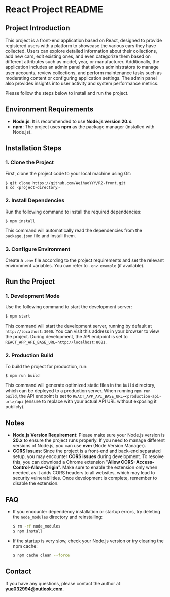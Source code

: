 # React Project README

## Project Introduction
This project is a front-end application based on React, designed to provide registered users with a platform to showcase the various cars they have collected. Users can explore detailed information about their collections, add new cars, edit existing ones, and even categorize them based on different attributes such as model, year, or manufacturer. Additionally, the application includes an admin panel that allows administrators to manage user accounts, review collections, and perform maintenance tasks such as moderating content or configuring application settings. The admin panel also provides insights into user activity and system performance metrics.

Please follow the steps below to install and run the project.

## Environment Requirements
- **Node.js**: It is recommended to use **Node.js version 20.x**.
- **npm**: The project uses **npm** as the package manager (installed with Node.js).

## Installation Steps

### 1. Clone the Project
First, clone the project code to your local machine using Git:

```sh
$ git clone https://github.com/WeihaoYYY/R2-front.git
$ cd <project-directory>
```

### 2. Install Dependencies
Run the following command to install the required dependencies:

```sh
$ npm install
```
This command will automatically read the dependencies from the `package.json` file and install them.

### 3. Configure Environment
Create a `.env` file according to the project requirements and set the relevant environment variables. You can refer to `.env.example` (if available).

## Run the Project

### 1. Development Mode
Use the following command to start the development server:

```sh
$ npm start
```
This command will start the development server, running by default at `http://localhost:3000`. You can visit this address in your browser to view the project. During development, the API endpoint is set to `REACT_APP_API_BASE_URL=http://localhost:8081`.

### 2. Production Build
To build the project for production, run:

```sh
$ npm run build
```
This command will generate optimized static files in the `build` directory, which can be deployed to a production server. When running `npm run build`, the API endpoint is set to `REACT_APP_API_BASE_URL=<production-api-url>/api` (ensure to replace with your actual API URL without exposing it publicly).

## Notes
- **Node.js Version Requirement**: Please make sure your Node.js version is **20.x** to ensure the project runs properly. If you need to manage different versions of Node.js, you can use **nvm** (Node Version Manager).
- **CORS Issues**: Since the project is a front-end and back-end separated setup, you may encounter **CORS issues** during development. To resolve this, you can download a Chrome extension "**Allow CORS: Access-Control-Allow-Origin**". Make sure to enable the extension only when needed, as it adds CORS headers to all websites, which may lead to security vulnerabilities. Once development is complete, remember to disable the extension.

## FAQ
- If you encounter dependency installation or startup errors, try deleting the `node_modules` directory and reinstalling:

  ```sh
  $ rm -rf node_modules
  $ npm install
  ```
- If the startup is very slow, check your Node.js version or try clearing the npm cache:

  ```sh
  $ npm cache clean --force
  ```

## Contact
If you have any questions, please contact the author at **yue032994@outlook.com**.

